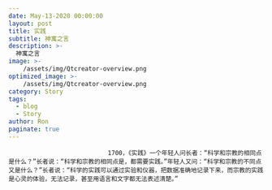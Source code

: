 ```yaml
---
date: May-13-2020 00:00:00
layout: post
title: 实践
subtitle: 神寓之言
description: >-
  神寓之言
image: >-
    /assets/img/Qtcreator-overview.png
optimized_image: >-
    /assets/img/Qtcreator-overview.png
category: Story
tags:
  - blog
  - Story
author: Ron
paginate: true
---
```


							　　1700，《实践》一个年轻人问长者：“科学和宗教的相同点是什么？”长者说：“科学和宗教的相同点是，都需要实践。”年轻人又问：“科学和宗教的不同点又是什么？”长者说：“科学的实践可以通过实验和仪器，把数据准确地记录下来，而宗教的实践是心灵的体验，无法记录，甚至用语言和文字都无法表述清楚。”
							
							
						